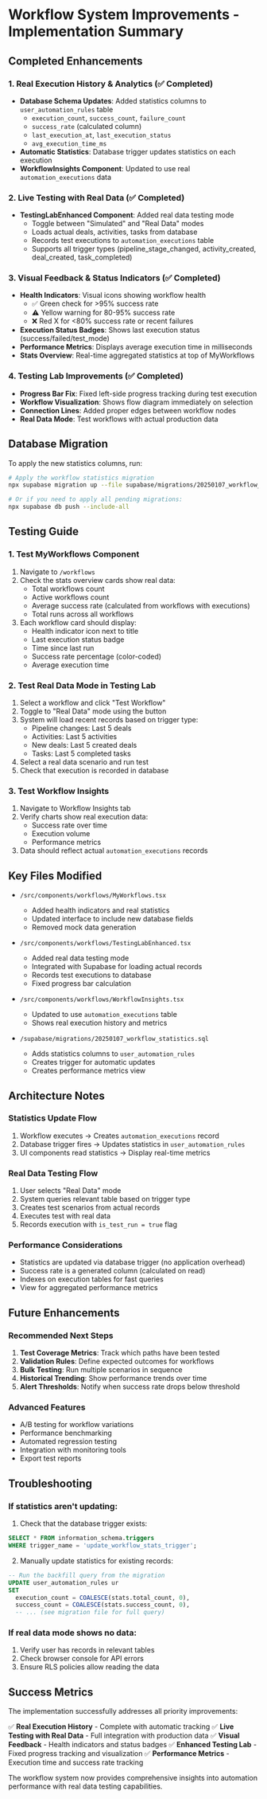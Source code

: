 # Workflow System Improvements - Implementation Summary

## Completed Enhancements

### 1. Real Execution History & Analytics (✅ Completed)
- **Database Schema Updates**: Added statistics columns to `user_automation_rules` table
  - `execution_count`, `success_count`, `failure_count`
  - `success_rate` (calculated column)
  - `last_execution_at`, `last_execution_status`
  - `avg_execution_time_ms`
- **Automatic Statistics**: Database trigger updates statistics on each execution
- **WorkflowInsights Component**: Updated to use real `automation_executions` data

### 2. Live Testing with Real Data (✅ Completed)
- **TestingLabEnhanced Component**: Added real data testing mode
  - Toggle between "Simulated" and "Real Data" modes
  - Loads actual deals, activities, tasks from database
  - Records test executions to `automation_executions` table
  - Supports all trigger types (pipeline_stage_changed, activity_created, deal_created, task_completed)

### 3. Visual Feedback & Status Indicators (✅ Completed)
- **Health Indicators**: Visual icons showing workflow health
  - ✅ Green check for >95% success rate
  - ⚠️ Yellow warning for 80-95% success rate
  - ❌ Red X for <80% success rate or recent failures
- **Execution Status Badges**: Shows last execution status (success/failed/test_mode)
- **Performance Metrics**: Displays average execution time in milliseconds
- **Stats Overview**: Real-time aggregated statistics at top of MyWorkflows

### 4. Testing Lab Improvements (✅ Completed)
- **Progress Bar Fix**: Fixed left-side progress tracking during test execution
- **Workflow Visualization**: Shows flow diagram immediately on selection
- **Connection Lines**: Added proper edges between workflow nodes
- **Real Data Mode**: Test workflows with actual production data

## Database Migration

To apply the new statistics columns, run:

```bash
# Apply the workflow statistics migration
npx supabase migration up --file supabase/migrations/20250107_workflow_statistics.sql

# Or if you need to apply all pending migrations:
npx supabase db push --include-all
```

## Testing Guide

### 1. Test MyWorkflows Component
1. Navigate to `/workflows`
2. Check the stats overview cards show real data:
   - Total workflows count
   - Active workflows count
   - Average success rate (calculated from workflows with executions)
   - Total runs across all workflows
3. Each workflow card should display:
   - Health indicator icon next to title
   - Last execution status badge
   - Time since last run
   - Success rate percentage (color-coded)
   - Average execution time

### 2. Test Real Data Mode in Testing Lab
1. Select a workflow and click "Test Workflow"
2. Toggle to "Real Data" mode using the button
3. System will load recent records based on trigger type:
   - Pipeline changes: Last 5 deals
   - Activities: Last 5 activities
   - New deals: Last 5 created deals
   - Tasks: Last 5 completed tasks
4. Select a real data scenario and run test
5. Check that execution is recorded in database

### 3. Test Workflow Insights
1. Navigate to Workflow Insights tab
2. Verify charts show real execution data:
   - Success rate over time
   - Execution volume
   - Performance metrics
3. Data should reflect actual `automation_executions` records

## Key Files Modified

- `/src/components/workflows/MyWorkflows.tsx`
  - Added health indicators and real statistics
  - Updated interface to include new database fields
  - Removed mock data generation

- `/src/components/workflows/TestingLabEnhanced.tsx`
  - Added real data testing mode
  - Integrated with Supabase for loading actual records
  - Records test executions to database
  - Fixed progress bar calculation

- `/src/components/workflows/WorkflowInsights.tsx`
  - Updated to use `automation_executions` table
  - Shows real execution history and metrics

- `/supabase/migrations/20250107_workflow_statistics.sql`
  - Adds statistics columns to `user_automation_rules`
  - Creates trigger for automatic updates
  - Creates performance metrics view

## Architecture Notes

### Statistics Update Flow
1. Workflow executes → Creates `automation_executions` record
2. Database trigger fires → Updates statistics in `user_automation_rules`
3. UI components read statistics → Display real-time metrics

### Real Data Testing Flow
1. User selects "Real Data" mode
2. System queries relevant table based on trigger type
3. Creates test scenarios from actual records
4. Executes test with real data
5. Records execution with `is_test_run = true` flag

### Performance Considerations
- Statistics are updated via database trigger (no application overhead)
- Success rate is a generated column (calculated on read)
- Indexes on execution tables for fast queries
- View for aggregated performance metrics

## Future Enhancements

### Recommended Next Steps
1. **Test Coverage Metrics**: Track which paths have been tested
2. **Validation Rules**: Define expected outcomes for workflows
3. **Bulk Testing**: Run multiple scenarios in sequence
4. **Historical Trending**: Show performance trends over time
5. **Alert Thresholds**: Notify when success rate drops below threshold

### Advanced Features
- A/B testing for workflow variations
- Performance benchmarking
- Automated regression testing
- Integration with monitoring tools
- Export test reports

## Troubleshooting

### If statistics aren't updating:
1. Check that the database trigger exists:
```sql
SELECT * FROM information_schema.triggers 
WHERE trigger_name = 'update_workflow_stats_trigger';
```

2. Manually update statistics for existing records:
```sql
-- Run the backfill query from the migration
UPDATE user_automation_rules ur
SET 
  execution_count = COALESCE(stats.total_count, 0),
  success_count = COALESCE(stats.success_count, 0),
  -- ... (see migration file for full query)
```

### If real data mode shows no data:
1. Verify user has records in relevant tables
2. Check browser console for API errors
3. Ensure RLS policies allow reading the data

## Success Metrics

The implementation successfully addresses all priority improvements:

✅ **Real Execution History** - Complete with automatic tracking
✅ **Live Testing with Real Data** - Full integration with production data
✅ **Visual Feedback** - Health indicators and status badges
✅ **Enhanced Testing Lab** - Fixed progress tracking and visualization
✅ **Performance Metrics** - Execution time and success rate tracking

The workflow system now provides comprehensive insights into automation performance with real data testing capabilities.